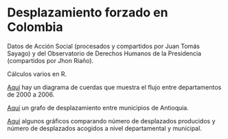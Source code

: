 # Desplazamiento forzado en Colombia

Datos de Acción Social (procesados y compartidos por Juan Tomás Sayago) y del Observatorio de Derechos Humanos de la Presidencia (compartidos por Jhon Riaño).

Cálculos varios en R.

[Aquí](http://finiterank.github.io/censo/desplazados.html) hay un diagrama de cuerdas que muestra el flujo entre departamentos de 2000 a 2006.

[Aquí](http://www.finiterank.com/notas/2014/05/01/1-5/) un grafo de desplazamiento entre municipios de Antioquia.

[Aquí](http://www.finiterank.com/notas/2014/04/27/27-3/) algunos gráficos comparando número de desplazados producidos y número de desplazados acogidos a nivel departamental y municipal. 
